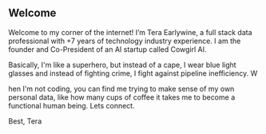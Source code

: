 ## Welcome

Welcome to my corner of the internet! I’m Tera Earlywine, a full stack data professional with +7 years of technology industry experience. I am the founder and Co-President of an AI startup called Cowgirl AI. 

Basically, I'm like a superhero, but instead of a cape, I wear blue light glasses and instead of fighting crime, I fight against pipeline inefficiency. W

hen I'm not coding, you can find me trying to make sense of my own personal data, like how many cups of coffee it takes me to become a functional human being. Lets connect.

Best, 
Tera
